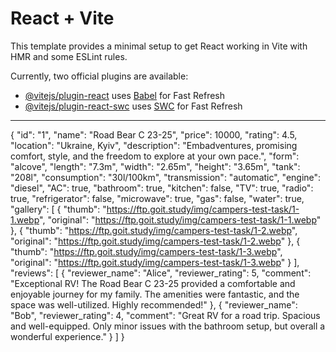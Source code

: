 # React + Vite

This template provides a minimal setup to get React working in Vite with HMR and some ESLint rules.

Currently, two official plugins are available:

- [@vitejs/plugin-react](https://github.com/vitejs/vite-plugin-react/blob/main/packages/plugin-react/README.md) uses [Babel](https://babeljs.io/) for Fast Refresh
- [@vitejs/plugin-react-swc](https://github.com/vitejs/vite-plugin-react-swc) uses [SWC](https://swc.rs/) for Fast Refresh

-----------

{
      "id": "1",
      "name": "Road Bear C 23-25",
      "price": 10000,
      "rating": 4.5,
      "location": "Ukraine, Kyiv",
      "description": "Embadventures, promising comfort, style, and the freedom to explore at your own pace.",
      "form": "alcove",
      "length": "7.3m",
      "width": "2.65m",
      "height": "3.65m",
      "tank": "208l",
      "consumption": "30l/100km",
      "transmission": "automatic",
      "engine": "diesel",
      "AC": true,
      "bathroom": true,
      "kitchen": false,
      "TV": true,
      "radio": true,
      "refrigerator": false,
      "microwave": true,
      "gas": false,
      "water": true,
      "gallery": [
        {
          "thumb": "https://ftp.goit.study/img/campers-test-task/1-1.webp",
          "original": "https://ftp.goit.study/img/campers-test-task/1-1.webp"
        },
        {
          "thumb": "https://ftp.goit.study/img/campers-test-task/1-2.webp",
          "original": "https://ftp.goit.study/img/campers-test-task/1-2.webp"
        },
        {
          "thumb": "https://ftp.goit.study/img/campers-test-task/1-3.webp",
          "original": "https://ftp.goit.study/img/campers-test-task/1-3.webp"
        }
      ],
      "reviews": [
        {
          "reviewer_name": "Alice",
          "reviewer_rating": 5,
          "comment": "Exceptional RV! The Road Bear C 23-25 provided a comfortable and enjoyable journey for my family. The amenities were fantastic, and the space was well-utilized. Highly recommended!"
        },
        {
          "reviewer_name": "Bob",
          "reviewer_rating": 4,
          "comment": "Great RV for a road trip. Spacious and well-equipped. Only minor issues with the bathroom setup, but overall a wonderful experience."
        }
      ]
    }